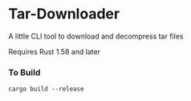 # Tar-Downloader

A little CLI tool to download and decompress tar files


Requires Rust 1.58 and later

### To Build
```
cargo build --release
```
